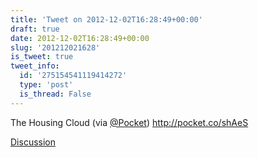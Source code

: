 ```yaml
---
title: 'Tweet on 2012-12-02T16:28:49+00:00'
draft: true
date: 2012-12-02T16:28:49+00:00
slug: '201212021628'
is_tweet: true
tweet_info:
  id: '275154541119414272'
  type: 'post'
  is_thread: False
---
```




The Housing Cloud (via [@Pocket](https://x.com/Pocket)) <http://pocket.co/shAeS>

[Discussion](https://x.com/sytelus/status/275154541119414272)
